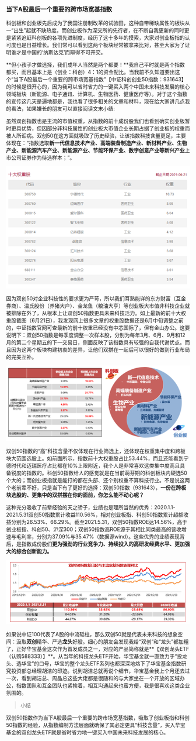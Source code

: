 ### 当下A股最后一个重要的跨市场宽基指数

科创板和创业板先后成为了我国注册制改革的试验田，这种自带稀缺属性的板块从一“出生”起就不缺热度。而创业板作为深交所的先行者，在不断自我更新的同时更是紧紧追赶科创板的各项先进制度，经历了这十多年的摸索，大家对创业板指的认可度也是日益增长。我们常可以看到这两个板块经常被拿来比对，甚至大家为了证明谁才是中国的‘纳斯达克’而辩得不可开交。

**但小孩子才做选择，我们成年人当然是两个都要！**我自己平时就是两个指数都买，而且基本上是（创业：科创）4：1的资金配比。当我前不久知道要出这个“当下A股最后一个重要的跨市场宽基指数”【中证科创创业50指数：931643】的时候是很开心的，因为我可以省时省力的一键买入两个中国未来科技发展的核心领域板块（新能源、电子通讯、计算机、生物医药、健康医疗等）。对于这个指数的宣传这几天是遍地都是，我也看了很多相关的文章和材料，现在给大家讲几点我的看法，如果嫌长的朋友可以直接阅读文末小结:

虽然双创指数也是主流的市值权重，从指数的前十成份股我们也看到确实创业板暂时更具优势，但因部分非科技属性的创业板大市值企业长期占据了创业板的权重而被人所诟病。双创50在这方面就吸取了历史经验，让该指数科技含量更足，主要体现在：“指数选取**新一代信息技术产业、高端装备制造产业、新材料产业、生物产业、新能源汽车产业、新能源产业、节能环保产业、数字创意产业等新兴产业**上市公司证券作为待选样本；”。

![前十权重](../img/hb-sc50-1.png)

因为双创50对企业科技性的要求更为严苛，所以我们耳熟能详的东方财富（互金券商）、温氏股份（养猪大户）、金龙鱼（粮油大亨）等创业板大市值非科技企业就被排除在外了，从根本上让双创50指数更具未来科技活力。如上最新的前十大权重股截图（6月21日），我发现网上很多文章的权重股数据还是6月中旬调整之前的，中证指数官网可查最新的前十权重已经没有中芯国际了，但有金山办公。这要说明下：双创50指数是每季度调整一次样本股，分别为每年3月、6月、9月和12月的第二个星期五的下一交易日，侧面反映了该指数具有较强的自我代谢优点。而且因为这两个板块构建初衷的差异，让他们双拼在一起后可以很好的做到行业布局的完美互补。

![行业互补](../img/hb-sc50-3.png)

双创50指数的“高”科技含量不仅体现在行业筛选上，还体现在权重集中度和跨板块大范围选股上。如前面所示，指数前十大权重股占比53.44%，而且还能看到宁德时代和迈瑞医疗占比都在10%上限附近，我个人是非常喜欢这类集中度高且具备锐度的指数的。科创50指数给人的感觉就是在当前萌芽期的科创板块内硬选50个大的；而创业板指就是能打的都在头部、还个别权重不算科技行业。不是说这两个老前辈不好，只是当下有了更好的选择：双创50指数（931643），**一份在跨板块选股的、更集中的双拼摆在你的面前，你怎么能不动心呢？**

这种充分吸收了前辈经验的天之骄子，业绩也是理所当然的优秀：2020.1.1-2021.5.31双创50指数累计收益110.56%，相对创业板指、科创50指数累计超额收益分别为26.53%、66.29%。截至2021.5.31，双创50指数ROE达14.56%，高于创业板指、科创50、沪深300；双创50指数高ROE源于其相比同类最高的营收增速与毛利率，分别为37.09%与35.47%（数据源wind）。这些优秀的业绩表现背后，是指数成份股们**更为强劲的行业竞争力、持续投入的高研发经费水平、更加强大的综合创新能力。**

![对比业绩](../img/hb-sc50-2.png)

如果说中证100代表了A股的中流砥柱，那么双创50就是代表未来科技的想象空间：汲取**双创**精华、严选**龙头**好股。细心的朋友会发现我给“双创”和“龙头”都加粗了，正好华宝基金这次作为首发成员之一，对应的产品简称就是**【双创龙头ETF（认购588333）】**。从当年的科技龙头ETF开始，华宝基金就一直致力于“投龙头、选华宝”的口号，华宝的整个龙头ETF系列也都深深地烙下了华宝基金指数研究投资部总经理胡洁的印迹。说到胡洁总就再说个细节，华宝基金我上个月还去过一次，看到胡洁总、周晶总这些大佬都是很随和的与大家坐在一个开放的区域办公，指数团队和互金团队也紧挨着，相互沟通起来也蛮方便，我是很喜欢这类企业氛围的。

> 小结

双创50指数作为当下A股最后一个重要的跨市场宽基指数，吸取了创业板指和科创50指数的经验，从指数编制方法层面就确保了其必定更具“科技含量”，买入华宝基金的双创龙头ETF就是省时省力地一键买入中国未来科技发展的核心。